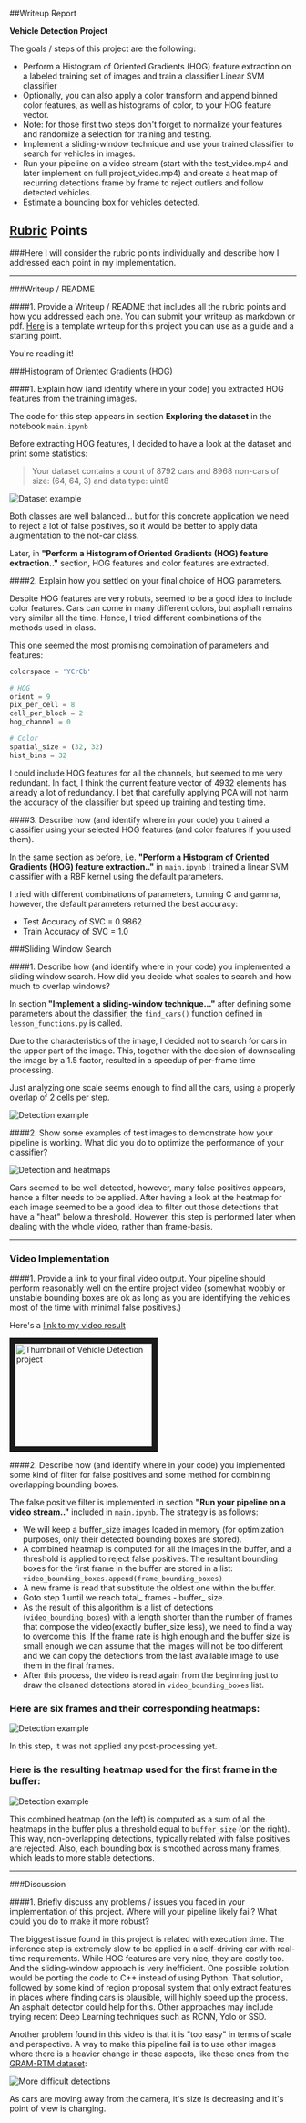##Writeup Report


**Vehicle Detection Project**

The goals / steps of this project are the following:

* Perform a Histogram of Oriented Gradients (HOG) feature extraction on a labeled training set of images and train a classifier Linear SVM classifier
* Optionally, you can also apply a color transform and append binned color features, as well as histograms of color, to your HOG feature vector. 
* Note: for those first two steps don't forget to normalize your features and randomize a selection for training and testing.
* Implement a sliding-window technique and use your trained classifier to search for vehicles in images.
* Run your pipeline on a video stream (start with the test_video.mp4 and later implement on full project_video.mp4) and create a heat map of recurring detections frame by frame to reject outliers and follow detected vehicles.
* Estimate a bounding box for vehicles detected.


## [Rubric](https://review.udacity.com/#!/rubrics/513/view) Points
###Here I will consider the rubric points individually and describe how I addressed each point in my implementation.  

---
###Writeup / README

####1. Provide a Writeup / README that includes all the rubric points and how you addressed each one.  You can submit your writeup as markdown or pdf.  [Here](https://github.com/udacity/CarND-Vehicle-Detection/blob/master/writeup_template.md) is a template writeup for this project you can use as a guide and a starting point.  

You're reading it!

###Histogram of Oriented Gradients (HOG)

####1. Explain how (and identify where in your code) you extracted HOG features from the training images.

The code for this step appears in section **Exploring the dataset** in the notebook ``main.ipynb``

Before extracting HOG features, I decided to have a look at the dataset and print some statistics:

> Your dataset contains a count of 8792  cars and 8968  non-cars
of size:  (64, 64, 3)  and data type: uint8

![Dataset example](./images4doc/example_dataset.png)

Both classes are well balanced... but for this concrete application we need to reject a lot of false positives, so it would be better to apply data augmentation to the not-car class.

Later, in **"Perform a Histogram of Oriented Gradients (HOG) feature extraction.."** section, HOG features and color features are extracted.


####2. Explain how you settled on your final choice of HOG parameters.

Despite HOG features are very robuts, seemed to be a good idea to include color features. Cars can come in many different colors, but asphalt remains very similar all the time. Hence, I tried different combinations of the methods used in class.

This one seemed the most promising combination of parameters and features:

```python
colorspace = 'YCrCb'

# HOG
orient = 9
pix_per_cell = 8
cell_per_block = 2
hog_channel = 0 

# Color
spatial_size = (32, 32)
hist_bins = 32
```

I could include HOG features for all the channels, but seemed to me very redundant. In fact, I think the current feature vector of 4932 elements has already a lot of redundancy. I bet that carefully applying PCA will not harm the accuracy of the classifier but speed up training and testing time.


####3. Describe how (and identify where in your code) you trained a classifier using your selected HOG features (and color features if you used them).

In the same section as before, i.e. **"Perform a Histogram of Oriented Gradients (HOG) feature extraction.."**  in ``main.ipynb`` I trained a linear SVM classifier with a RBF kernel using the default parameters.

I tried with different combinations of parameters, tunning C and gamma, however, the default parameters returned the best accuracy:

* Test Accuracy of SVC =  0.9862
* Train Accuracy of SVC =  1.0

###Sliding Window Search

####1. Describe how (and identify where in your code) you implemented a sliding window search.  How did you decide what scales to search and how much to overlap windows?

In section **"Implement a sliding-window technique..."** after defining some parameters about the classifier, the ``find_cars()`` function defined in ``lesson_functions.py`` is called. 

Due to the characteristics of the image, I decided not to search for cars in the upper part of the image. This, together with the decision of downscaling the image by a 1.5 factor, resulted in a speedup of per-frame time processing.

Just analyzing one scale seems enough to find all the cars, using a properly overlap of 2 cells per step.

![Detection example](./images4doc/example_detection.png)

####2. Show some examples of test images to demonstrate how your pipeline is working.  What did you do to optimize the performance of your classifier?

![Detection and heatmaps](./images4doc/detections_and_heatmaps.png)

Cars seemed to be well detected, however, many false positives appears, hence a filter needs to be applied. After having a look at the heatmap for each image seemed to be a good idea to filter out those detections that have a "heat" below a threshold. However, this step is performed later when dealing with the whole video, rather than frame-basis.

---

### Video Implementation

####1. Provide a link to your final video output.  Your pipeline should perform reasonably well on the entire project video (somewhat wobbly or unstable bounding boxes are ok as long as you are identifying the vehicles most of the time with minimal false positives.)

Here's a [link to my video result](https://youtu.be/qO3UqXdmoL0)


<a href="http://www.youtube.com/watch?feature=player_embedded&v=qO3UqXdmoL0
" target="_blank"><img src="http://img.youtube.com/vi/qO3UqXdmoL0/0.jpg" 
alt="Thumbnail of Vehicle Detection project" width="240" height="180" border="10" /></a>



####2. Describe how (and identify where in your code) you implemented some kind of filter for false positives and some method for combining overlapping bounding boxes.

The false positive filter is implemented in section **"Run your pipeline on a video stream.."** included in ``main.ipynb``. The strategy is as follows:

* We will keep a buffer_size images loaded in memory (for optimization purposes, only their detected bounding boxes are stored).
* A combined heatmap is computed for all the images in the buffer, and a threshold is applied to reject false positives. The resultant bounding boxes for the first frame in the buffer are stored in a list: ``video_bounding_boxes.append(frame_bounding_boxes)``
* A new frame is read that substitute the oldest one within the buffer.
* Goto step 1 until we reach total_ frames - buffer_ size.
* As the result of this algorithm is a list of detections (``video_bounding_boxes``) with a length shorter than the number of frames that compose the video(exactly buffer_size less), we need to find a way to overcome this. If the frame rate is high enough and the buffer size is small enough we can assume that the images will not be too different and we can copy the detections from the last available image to use them in the final frames.
* After this process, the video is read again from the beginning just to draw the cleaned detections stored in ``video_bounding_boxes`` list.


### Here are six frames and their corresponding heatmaps:
![Detection example](./images4doc/detections_and_heatmaps.png)

In this step, it was not applied any post-processing yet.

### Here is the resulting heatmap used for the first frame in the buffer:
![Detection example](./images4doc/combined_threshold.png)

This combined heatmap (on the left) is computed as a sum of all the heatmaps in the buffer plus a threshold equal to ``buffer_size`` (on the right). This way, non-overlapping detections, typically related with false positives are rejected. Also, each bounding box is smoothed across many frames, which leads to more stable detections.


---

###Discussion

####1. Briefly discuss any problems / issues you faced in your implementation of this project.  Where will your pipeline likely fail?  What could you do to make it more robust?

The biggest issue found in this project is related with execution time. The inference step is extremely slow to be applied in a self-driving car with real-time requirements. While HOG features are very nice, they are costly too. And the sliding-window approach is very inefficient. One possible solution would be porting the code to C++ instead of using Python. That solution, followed by some kind of region proposal system that only extract features in places where finding cars is plausible, will highly speed up the process. An asphalt detector could help for this. Other approaches may include trying recent Deep Learning techniques such as RCNN, Yolo or SSD.

Another problem found in this video is that it is "too easy" in terms of scale and perspective. A way to make this pipeline fail is to use other images where there is a heavier change in these aspects, like these ones from the [GRAM-RTM dataset](http://agamenon.tsc.uah.es/Personales/rlopez/data/rtm/):

![More difficult detections](http://agamenon.tsc.uah.es/Personales/rlopez/data/rtm/gram-rtm-examples.jpg)


As cars are moving away from the camera, it's size is decreasing and it's point of view is changing.